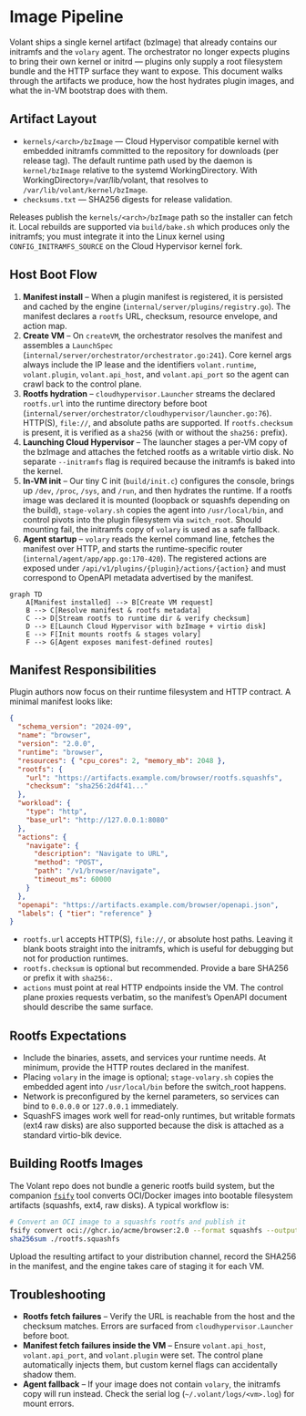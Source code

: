 # Image Pipeline

Volant ships a single kernel artifact (bzImage) that already contains our initramfs and the `volary` agent. The orchestrator no longer expects plugins to bring their own kernel or initrd — plugins only supply a root filesystem bundle and the HTTP surface they want to expose. This document walks through the artifacts we produce, how the host hydrates plugin images, and what the in-VM bootstrap does with them.

## Artifact Layout
- `kernels/<arch>/bzImage` — Cloud Hypervisor compatible kernel with embedded initramfs committed to the repository for downloads (per release tag). The default runtime path used by the daemon is `kernel/bzImage` relative to the systemd WorkingDirectory. With WorkingDirectory=/var/lib/volant, that resolves to `/var/lib/volant/kernel/bzImage`.
- `checksums.txt` — SHA256 digests for release validation.

Releases publish the `kernels/<arch>/bzImage` path so the installer can fetch it. Local rebuilds are supported via `build/bake.sh` which produces only the initramfs; you must integrate it into the Linux kernel using `CONFIG_INITRAMFS_SOURCE` on the Cloud Hypervisor kernel fork.

## Host Boot Flow
1. **Manifest install** – When a plugin manifest is registered, it is persisted and cached by the engine (`internal/server/plugins/registry.go`). The manifest declares a `rootfs` URL, checksum, resource envelope, and action map.
2. **Create VM** – On `createVM`, the orchestrator resolves the manifest and assembles a `LaunchSpec` (`internal/server/orchestrator/orchestrator.go:241`). Core kernel args always include the IP lease and the identifiers `volant.runtime`, `volant.plugin`, `volant.api_host`, and `volant.api_port` so the agent can crawl back to the control plane.
3. **Rootfs hydration** – `cloudhypervisor.Launcher` streams the declared `rootfs.url` into the runtime directory before boot (`internal/server/orchestrator/cloudhypervisor/launcher.go:76`). HTTP(S), `file://`, and absolute paths are supported. If `rootfs.checksum` is present, it is verified as a `sha256` (with or without the `sha256:` prefix).
4. **Launching Cloud Hypervisor** – The launcher stages a per-VM copy of the bzImage and attaches the fetched rootfs as a writable virtio disk. No separate `--initramfs` flag is required because the initramfs is baked into the kernel.
5. **In-VM init** – Our tiny C init (`build/init.c`) configures the console, brings up `/dev`, `/proc`, `/sys`, and `/run`, and then hydrates the runtime. If a rootfs image was declared it is mounted (loopback or squashfs depending on the build), `stage-volary.sh` copies the agent into `/usr/local/bin`, and control pivots into the plugin filesystem via `switch_root`. Should mounting fail, the initramfs copy of `volary` is used as a safe fallback.
6. **Agent startup** – `volary` reads the kernel command line, fetches the manifest over HTTP, and starts the runtime-specific router (`internal/agent/app/app.go:170-420`). The registered actions are exposed under `/api/v1/plugins/{plugin}/actions/{action}` and must correspond to OpenAPI metadata advertised by the manifest.

```mermaid
graph TD
    A[Manifest installed] --> B[Create VM request]
    B --> C[Resolve manifest & rootfs metadata]
    C --> D[Stream rootfs to runtime dir & verify checksum]
    D --> E[Launch Cloud Hypervisor with bzImage + virtio disk]
    E --> F[Init mounts rootfs & stages volary]
    F --> G[Agent exposes manifest-defined routes]
```

## Manifest Responsibilities
Plugin authors now focus on their runtime filesystem and HTTP contract. A minimal manifest looks like:

```json
{
  "schema_version": "2024-09",
  "name": "browser",
  "version": "2.0.0",
  "runtime": "browser",
  "resources": { "cpu_cores": 2, "memory_mb": 2048 },
  "rootfs": {
    "url": "https://artifacts.example.com/browser/rootfs.squashfs",
    "checksum": "sha256:2d4f41..."
  },
  "workload": {
    "type": "http",
    "base_url": "http://127.0.0.1:8080"
  },
  "actions": {
    "navigate": {
      "description": "Navigate to URL",
      "method": "POST",
      "path": "/v1/browser/navigate",
      "timeout_ms": 60000
    }
  },
  "openapi": "https://artifacts.example.com/browser/openapi.json",
  "labels": { "tier": "reference" }
}
```

- `rootfs.url` accepts HTTP(S), `file://`, or absolute host paths. Leaving it blank boots straight into the initramfs, which is useful for debugging but not for production runtimes.
- `rootfs.checksum` is optional but recommended. Provide a bare SHA256 or prefix it with `sha256:`.
- `actions` must point at real HTTP endpoints inside the VM. The control plane proxies requests verbatim, so the manifest’s OpenAPI document should describe the same surface.

## Rootfs Expectations
- Include the binaries, assets, and services your runtime needs. At minimum, provide the HTTP routes declared in the manifest.
- Placing `volary` in the image is optional; `stage-volary.sh` copies the embedded agent into `/usr/local/bin` before the switch_root happens.
- Network is preconfigured by the kernel parameters, so services can bind to `0.0.0.0` or `127.0.0.1` immediately.
- SquashFS images work well for read-only runtimes, but writable formats (ext4 raw disks) are also supported because the disk is attached as a standard virtio-blk device.

## Building Rootfs Images
The Volant repo does not bundle a generic rootfs build system, but the companion [`fsify`](https://github.com/ccheshirecat/fsify) tool converts OCI/Docker images into bootable filesystem artifacts (squashfs, ext4, raw disks). A typical workflow is:

```bash
# Convert an OCI image to a squashfs rootfs and publish it
fsify convert oci://ghcr.io/acme/browser:2.0 --format squashfs --output ./rootfs.squashfs
sha256sum ./rootfs.squashfs
```

Upload the resulting artifact to your distribution channel, record the SHA256 in the manifest, and the engine takes care of staging it for each VM.

## Troubleshooting
- **Rootfs fetch failures** – Verify the URL is reachable from the host and the checksum matches. Errors are surfaced from `cloudhypervisor.Launcher` before boot.
- **Manifest fetch failures inside the VM** – Ensure `volant.api_host`, `volant.api_port`, and `volant.plugin` were set. The control plane automatically injects them, but custom kernel flags can accidentally shadow them.
- **Agent fallback** – If your image does not contain `volary`, the initramfs copy will run instead. Check the serial log (`~/.volant/logs/<vm>.log`) for mount errors.
